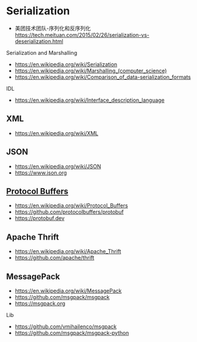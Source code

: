 # Serialization
- 美团技术团队-序列化和反序列化 https://tech.meituan.com/2015/02/26/serialization-vs-deserialization.html

Serialization and Marshalling
- https://en.wikipedia.org/wiki/Serialization
- https://en.wikipedia.org/wiki/Marshalling_(computer_science)
- https://en.wikipedia.org/wiki/Comparison_of_data-serialization_formats

IDL
- https://en.wikipedia.org/wiki/Interface_description_language


## XML
- https://en.wikipedia.org/wiki/XML


## JSON
- https://en.wikipedia.org/wiki/JSON
- https://www.json.org


## [Protocol Buffers](protobuf)
- https://en.wikipedia.org/wiki/Protocol_Buffers
- https://github.com/protocolbuffers/protobuf
- https://protobuf.dev


## Apache Thrift
- https://en.wikipedia.org/wiki/Apache_Thrift
- https://github.com/apache/thrift


## MessagePack
- https://en.wikipedia.org/wiki/MessagePack
- https://github.com/msgpack/msgpack
- https://msgpack.org

Lib
- https://github.com/vmihailenco/msgpack
- https://github.com/msgpack/msgpack-python

